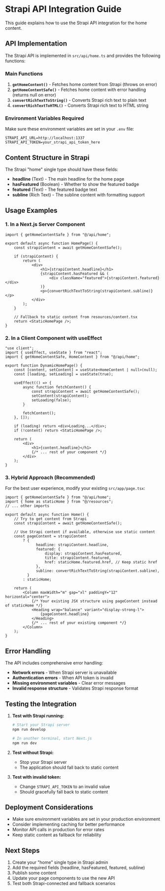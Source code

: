 # Strapi API Integration Guide

This guide explains how to use the Strapi API integration for the home content.

## API Implementation

The Strapi API is implemented in `src/api/home.ts` and provides the following functions:

### Main Functions

1. **`getHomeContent()`** - Fetches home content from Strapi (throws on error)
2. **`getHomeContentSafe()`** - Fetches home content with error handling (returns null on error)
3. **`convertRichTextToString()`** - Converts Strapi rich text to plain text
4. **`convertRichTextToHTML()`** - Converts Strapi rich text to HTML string

### Environment Variables Required

Make sure these environment variables are set in your `.env` file:

```env
STRAPI_API_URL=http://localhost:1337
STRAPI_API_TOKEN=your_strapi_api_token_here
```

## Content Structure in Strapi

The Strapi "home" single type should have these fields:

-   **headline** (Text) - The main headline for the home page
-   **hasFeatured** (Boolean) - Whether to show the featured badge
-   **featured** (Text) - The featured badge text
-   **subline** (Rich Text) - The subline content with formatting support

## Usage Examples

### 1. In a Next.js Server Component

```tsx
import { getHomeContentSafe } from "@/api/home";

export default async function HomePage() {
    const strapiContent = await getHomeContentSafe();

    if (strapiContent) {
        return (
            <div>
                <h1>{strapiContent.headline}</h1>
                {strapiContent.hasFeatured && (
                    <div className="featured">{strapiContent.featured}</div>
                )}
                <p>{convertRichTextToString(strapiContent.subline)}</p>
            </div>
        );
    }

    // Fallback to static content from resources/content.tsx
    return <StaticHomePage />;
}
```

### 2. In a Client Component with useEffect

```tsx
"use client";
import { useEffect, useState } from "react";
import { getHomeContentSafe, HomeContent } from "@/api/home";

export function DynamicHomePage() {
    const [content, setContent] = useState<HomeContent | null>(null);
    const [loading, setLoading] = useState(true);

    useEffect(() => {
        async function fetchContent() {
            const strapiContent = await getHomeContentSafe();
            setContent(strapiContent);
            setLoading(false);
        }

        fetchContent();
    }, []);

    if (loading) return <div>Loading...</div>;
    if (!content) return <StaticHomePage />;

    return (
        <div>
            <h1>{content.headline}</h1>
            {/* ... rest of your component */}
        </div>
    );
}
```

### 3. Hybrid Approach (Recommended)

For the best user experience, modify your existing `src/app/page.tsx`:

```tsx
import { getHomeContentSafe } from "@/api/home";
import { home as staticHome } from "@/resources";
// ... other imports

export default async function Home() {
    // Try to get content from Strapi
    const strapiContent = await getHomeContentSafe();

    // Use Strapi content if available, otherwise use static content
    const pageContent = strapiContent
        ? {
              headline: strapiContent.headline,
              featured: {
                  display: strapiContent.hasFeatured,
                  title: strapiContent.featured,
                  href: staticHome.featured.href, // Keep static href
              },
              subline: convertRichTextToString(strapiContent.subline),
          }
        : staticHome;

    return (
        <Column maxWidth="m" gap="xl" paddingY="12" horizontal="center">
            {/* Your existing JSX structure using pageContent instead of staticHome */}
            <Heading wrap="balance" variant="display-strong-l">
                {pageContent.headline}
            </Heading>
            {/* ... rest of your existing component */}
        </Column>
    );
}
```

## Error Handling

The API includes comprehensive error handling:

-   **Network errors** - When Strapi server is unavailable
-   **Authentication errors** - When API token is invalid
-   **Missing environment variables** - Clear error messages
-   **Invalid response structure** - Validates Strapi response format

## Testing the Integration

1. **Test with Strapi running:**

    ```bash
    # Start your Strapi server
    npm run develop

    # In another terminal, start Next.js
    npm run dev
    ```

2. **Test without Strapi:**

    - Stop your Strapi server
    - The application should fall back to static content

3. **Test with invalid token:**
    - Change `STRAPI_API_TOKEN` to an invalid value
    - Should gracefully fall back to static content

## Deployment Considerations

-   Make sure environment variables are set in your production environment
-   Consider implementing caching for better performance
-   Monitor API calls in production for error rates
-   Keep static content as fallback for reliability

## Next Steps

1. Create your "home" single type in Strapi admin
2. Add the required fields (headline, hasFeatured, featured, subline)
3. Publish some content
4. Update your page components to use the new API
5. Test both Strapi-connected and fallback scenarios
